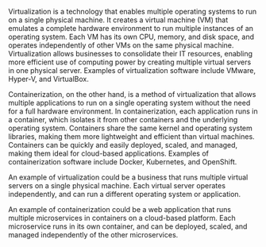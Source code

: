 

Virtualization is a technology that enables multiple operating systems to run on a single physical machine. It creates a virtual machine (VM) that emulates a complete hardware environment to run multiple instances of an operating system. Each VM has its own CPU, memory, and disk space, and operates independently of other VMs on the same physical machine. Virtualization allows businesses to consolidate their IT resources, enabling more efficient use of computing power by creating multiple virtual servers in one physical server. Examples of virtualization software include VMware, Hyper-V, and VirtualBox.

Containerization, on the other hand, is a method of virtualization that allows multiple applications to run on a single operating system without the need for a full hardware environment. In containerization, each application runs in a container, which isolates it from other containers and the underlying operating system. Containers share the same kernel and operating system libraries, making them more lightweight and efficient than virtual machines. Containers can be quickly and easily deployed, scaled, and managed, making them ideal for cloud-based applications. Examples of containerization software include Docker, Kubernetes, and OpenShift.

An example of virtualization could be a business that runs multiple virtual servers on a single physical machine. Each virtual server operates independently, and can run a different operating system or application.

An example of containerization could be a web application that runs multiple microservices in containers on a cloud-based platform. Each microservice runs in its own container, and can be deployed, scaled, and managed independently of the other microservices.